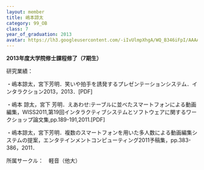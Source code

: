 ```yaml
---
layout: member
title: 嶋本諒太
category: 99_OB
class: 7
year_of_graduation: 2013
avatar: https://lh3.googleusercontent.com/-iIvUlmpXhgA/WQ_B346iFpI/AAAAAAAAqNg/VPa3ZZxegR4Z-aIsGdZvS55cjl-rDHw0wCLcB/p-s300/shimamoto-2.png
---
```

**2013年度大学院修士課程修了（7期生）**

研究業績：

・嶋本諒太，宮下芳明．笑いや拍手を誘発するプレゼンテーションシステム．インタラクション2013，2013．[PDF]



・嶋本 諒太，宮下 芳明．えあわせ:テーブルに並べたスマートフォンによる動画編集，WISS2011,第19回インタラクティブシステムとソフトウェアに関するワークショップ論文集,pp.189-191,2011.[PDF]



・嶋本諒太，宮下芳明．複数のスマートフォンを用いた多人数による動画編集システムの提案，エンタテインメントコンピューティング2011予稿集，pp.383-386，2011．



所属サークル：　軽音（他大）